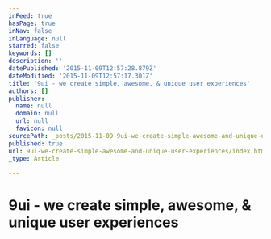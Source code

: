 ```yaml
---
inFeed: true
hasPage: true
inNav: false
inLanguage: null
starred: false
keywords: []
description: ''
datePublished: '2015-11-09T12:57:28.879Z'
dateModified: '2015-11-09T12:57:17.301Z'
title: '9ui - we create simple, awesome, & unique user experiences'
authors: []
publisher:
  name: null
  domain: null
  url: null
  favicon: null
sourcePath: _posts/2015-11-09-9ui-we-create-simple-awesome-and-unique-user-experiences.md
published: true
url: 9ui-we-create-simple-awesome-and-unique-user-experiences/index.html
_type: Article

---
```

# 9ui - we create simple, awesome, & unique user experiences